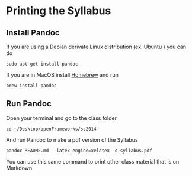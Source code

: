 # Printing the Syllabus

## Install Pandoc

If you are using a Debian derivate Linux distribution (ex. Ubuntu ) you can do 

	sudo apt-get install pandoc

If you are in MacOS install [Homebrew](http://brew.sh/) and run 

	brew install pandoc

## Run Pandoc

Open your terminal and go to the class folder

	cd ~/Desktop/openFrameworks/ss2014

And run Pandoc to make a pdf version of the Syllabus

	pandoc README.md --latex-engine=xelatex -o syllabus.pdf

You can use this same command to print other class material that is on Markdown.
 